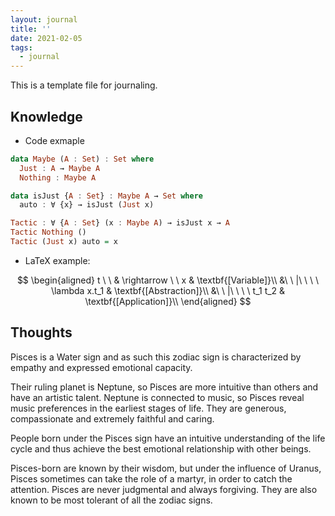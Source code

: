 ```yaml
---
layout: journal
title: ''
date: 2021-02-05
tags:
  - journal
---
```


This is a template file for journaling.

## Knowledge

- Code exmaple

```haskell
data Maybe (A : Set) : Set where
  Just : A → Maybe A
  Nothing : Maybe A

data isJust {A : Set} : Maybe A → Set where
  auto : ∀ {x} → isJust (Just x)

Tactic : ∀ {A : Set} (x : Maybe A) → isJust x → A
Tactic Nothing ()
Tactic (Just x) auto = x
```

- LaTeX example:

$$
\begin{aligned}
t \ \ & \rightarrow \ \ x & \textbf{[Variable]}\\
     &\ \ |\ \ \ \ \lambda x.t_1 & \textbf{[Abstraction]}\\
     &\ \ |\ \ \ \ t_1 t_2 & \textbf{[Application]}\\
\end{aligned}
$$


## Thoughts

Pisces is a Water sign and as such this zodiac sign is characterized by empathy and expressed emotional capacity.

Their ruling planet is Neptune, so Pisces are more intuitive than others and have an artistic talent. Neptune is connected to music, so Pisces reveal music preferences in the earliest stages of life. They are generous, compassionate and extremely faithful and caring.

People born under the Pisces sign have an intuitive understanding of the life cycle and thus achieve the best emotional relationship with other beings.

Pisces-born are known by their wisdom, but under the influence of Uranus, Pisces sometimes can take the role of a martyr, in order to catch the attention. Pisces are never judgmental and always forgiving. They are also known to be most tolerant of all the zodiac signs.
